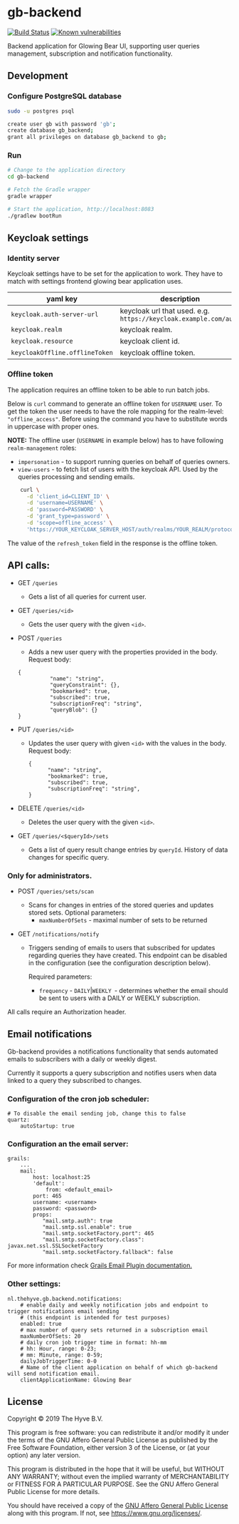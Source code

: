 # gb-backend
[![Build Status](https://travis-ci.org/thehyve/gb-backend.svg?branch=master)](https://travis-ci.org/thehyve/gb-backend)
[![Known vulnerabilities](https://snyk.io//test/github/thehyve/gb-backend/badge.svg?targetFile=gb-backend/build.gradle)](https://snyk.io//test/github/thehyve/gb-backend?targetFile=gb-backend/build.gradle)

Backend application for Glowing Bear UI, supporting user queries management, subscription and notification functionality.

## Development

### Configure PostgreSQL database
```bash
sudo -u postgres psql
```

```bash
create user gb with password 'gb';
create database gb_backend;
grant all privileges on database gb_backend to gb;
```

### Run

```bash
# Change to the application directory
cd gb-backend

# Fetch the Gradle wrapper
gradle wrapper

# Start the application, http://localhost:8083
./gradlew bootRun
```

## Keycloak settings

### Identity server

Keycloak settings have to be set for the application to work.
They have to match with settings frontend glowing bear application uses.

| yaml key | description |
|-----------|-------------|
| `keycloak.auth-server-url` | keycloak url that used. e.g. `https://keycloak.example.com/auth` |
| `keycloak.realm` | keycloak realm. |
| `keycloak.resource` | keycloak client id. |
| `keycloakOffline.offlineToken` | keycloak offline token. |

### Offline token

The application requires an offline token to be able to run batch jobs.

Below is `curl` command to generate an offline token for `USERNAME` user.
To get the token the user needs to have the role mapping for the realm-level: `"offline_access"`.
Before using the command you have to substitute words in uppercase with proper ones.

**NOTE:** The offline user (`USERNAME` in example below) has to have following `realm-management` roles:

- `impersonation` - to support running queries on behalf of queries owners.
- `view-users` - to fetch list of users with the keycloak API. Used by the queries processing and sending emails.

```bash
    curl \
      -d 'client_id=CLIENT_ID' \
      -d 'username=USERNAME' \
      -d 'password=PASSWORD' \
      -d 'grant_type=password' \
      -d 'scope=offline_access' \
      'https://YOUR_KEYCLOAK_SERVER_HOST/auth/realms/YOUR_REALM/protocol/openid-connect/token'
```

The value of the `refresh_token` field in the response is the offline token.

## API calls:

- GET `/queries`
   - Gets a list of all queries for current user.
- GET `/queries/<id>`
   - Gets the user query with the given `<id>`.
- POST `/queries`
   - Adds a new user query with the properties provided in the body.
   Request body:
   ```
   {
             "name": "string",
             "queryConstraint": {},
             "bookmarked": true,
             "subscribed": true,
             "subscriptionFreq": "string",
             "queryBlob": {}
   }
   ```
- PUT `/queries/<id>`
   - Updates the user query with given `<id>` with the values in the body.
      Request body:
      ```
      {
            "name": "string",
            "bookmarked": true,
            "subscribed": true,
            "subscriptionFreq": "string",
      }
      ```
- DELETE `/queries/<id>`
   - Deletes the user query with the given `<id>`.

- GET `/queries/<$queryId>/sets`
   - Gets a list of query result change entries by `queryId`. History of data changes for specific query.

### Only for administrators.

- POST `/queries/sets/scan`
   - Scans for changes in entries of the stored queries and updates stored sets.
      Optional parameters:
      - `maxNumberOfSets` - maximal number of sets to be returned

- GET `/notifications/notify`
   - Triggers sending of emails to users that subscribed for updates regarding queries they have created.
     This endpoint can be disabled in the configuration (see the configuration description below).

     Required parameters:
     - `frequency` - `DAILY`|`WEEKLY `- determines whether the email should be sent to users with a DAILY or WEEKLY subscription.

All calls require an Authorization header.

## Email notifications

Gb-backend provides a notifications functionality that sends automated emails to subscribers with a daily or weekly digest.

Currently it supports a query subscription and notifies users when data linked to a query they subscribed to changes.


### Configuration of the cron job scheduler:

```
# To disable the email sending job, change this to false
quartz:
    autoStartup: true
```

### Configuration an the email server:

```
grails:
    ...
    mail:
        host: localhost:25
        'default':
            from: <default_email>
        port: 465
        username: <username>
        password: <password>
        props:
           "mail.smtp.auth": true
           "mail.smtp.ssl.enable": true
           "mail.smtp.socketFactory.port": 465
           "mail.smtp.socketFactory.class": javax.net.ssl.SSLSocketFactory
           "mail.smtp.socketFactory.fallback": false
```

For more information check [Grails Email Plugin documentation.](http://gpc.github.io/grails-mail/guide/2.%20Configuration.html)

### Other settings:

```
nl.thehyve.gb.backend.notifications:
    # enable daily and weekly notification jobs and endpoint to trigger notifications email sending
    # (this endpoint is intended for test purposes)
    enabled: true
    # max number of query sets returned in a subscription email
    maxNumberOfSets: 20
    # daily cron job trigger time in format: hh-mm
    # hh: Hour, range: 0-23;
    # mm: Minute, range: 0-59;
    dailyJobTriggerTime: 0-0
    # Name of the client application on behalf of which gb-backend will send notification email.
    clientApplicationName: Glowing Bear
```

## License
Copyright &copy; 2019 The Hyve B.V.

This program is free software: you can redistribute it and/or modify
it under the terms of the GNU Affero General Public License as
published by the Free Software Foundation, either version 3 of the
License, or (at your option) any later version.

This program is distributed in the hope that it will be useful,
but WITHOUT ANY WARRANTY; without even the implied warranty of
MERCHANTABILITY or FITNESS FOR A PARTICULAR PURPOSE. See the
GNU Affero General Public License for more details.

You should have received a copy of the [GNU Affero General Public License](LICENSE)
along with this program. If not, see https://www.gnu.org/licenses/.

